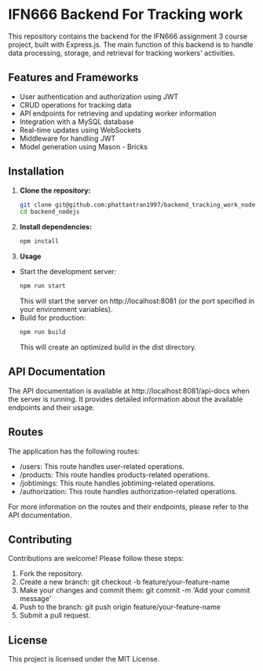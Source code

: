 # IFN666 Backend For Tracking work

This repository contains the backend for the IFN666 assignment 3 course project, built with Express.js. The main function of this backend is to handle data processing, storage, and retrieval for tracking workers' activities.

## Features and Frameworks

- User authentication and authorization using JWT
- CRUD operations for tracking data
- API endpoints for retrieving and updating worker information
- Integration with a MySQL database
- Real-time updates using WebSockets
- Middleware for handling JWT
- Model generation using Mason - Bricks

## Installation

1. **Clone the repository:**

   ```bash
   git clone git@github.com:phattantran1997/backend_tracking_work_nodejs.git
   cd backend_nodejs
2. **Install dependencies:**
   ```bash
   npm install
3. **Usage**
 - Start the development server:
   ```bash
   npm run start
    ```
   This will start the server on http://localhost:8081 (or the port specified in your environment variables).
 - Build for production:
   ```bash
   npm run build
    ```
   This will create an optimized build in the dist directory.


## API Documentation

The API documentation is available at http://localhost:8081/api-docs when the server is running. It provides detailed information about the available endpoints and their usage.

## Routes
The application has the following routes:

- /users: This route handles user-related operations.
- /products: This route handles products-related operations.
- /jobtimings: This route handles jobtiming-related operations.
- /authorization: This route handles authorization-related operations.

For more information on the routes and their endpoints, please refer to the API documentation.


## Contributing
Contributions are welcome! Please follow these steps:

1. Fork the repository.
2. Create a new branch: git checkout -b feature/your-feature-name
3. Make your changes and commit them: git commit -m 'Add your commit message'
4. Push to the branch: git push origin feature/your-feature-name
5. Submit a pull request.

## License
This project is licensed under the MIT License.
